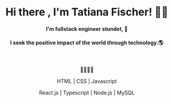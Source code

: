 <h1 align="center"> Hi there , I'm Tatiana Fischer! 👩👋 </h1>
<h4 align="center"> I'm fullstack engineer stundet, 🚀 </h4>
<h4 align="center"> I seek the positive impact of the world through technology.🌎 </h4>
<br/>
<p align="center"> 👩‍🔧👩‍💻<p>


<p align="center">    HTML | CSS | Javascript <p>
<p align="center"> React.js | Typescript | Node.js | MySQL <p>


